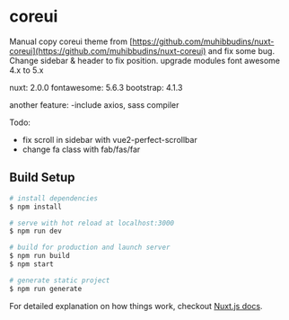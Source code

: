 # coreui

Manual copy coreui theme from [https://github.com/muhibbudins/nuxt-coreui](https://github.com/muhibbudins/nuxt-coreui) and fix some bug. Change sidebar & header to fix position. upgrade modules font awesome 4.x to 5.x

nuxt: 2.0.0
fontawesome: 5.6.3
bootstrap: 4.1.3

another feature:
-include axios, sass compiler


Todo:
- fix scroll in sidebar with vue2-perfect-scrollbar
- change fa class with fab/fas/far

## Build Setup

``` bash
# install dependencies
$ npm install

# serve with hot reload at localhost:3000
$ npm run dev

# build for production and launch server
$ npm run build
$ npm start

# generate static project
$ npm run generate
```

For detailed explanation on how things work, checkout [Nuxt.js docs](https://nuxtjs.org).
